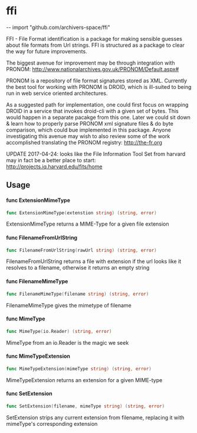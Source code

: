 # ffi
--
    import "github.com/archivers-space/ffi"

FFI - File Format identification is a package for making sensible guesses about
file formats from Url strings. FFI is structured as a package to clear the way
for future improvements.

The biggest avenue for improvement may be through integration with PRONOM:
http://www.nationalarchives.gov.uk/PRONOM/Default.aspx#

PRONOM is a repository of file format signatures stored as XML. Currently the
best tool for working with PRONOM is DROID, which is ill-suited to being run in
web service oriented architectures.

As a suggested path for implementation, one could first focus on wrapping DROID
in a service that invokes droid-cli with a given set of bytes. This would happen
in a separate pacakge from this one. Later we could sit down & learn how to
properly parse PRONOM xml signature files & do byte comparison, which could bue
implemented in this package. Anyone investigating this avenue may wish to also
review some of the work accomplished translating the PRONOM registry:
http://the-fr.org

UPDATE 2017-04-24: looks like the File Information Tool Set from harvard may in
fact be a better place to start: http://projects.iq.harvard.edu/fits/home

## Usage

#### func  ExtensionMimeType

```go
func ExtensionMimeType(extenstion string) (string, error)
```
ExtensionMimeType returns a MIME-Type for a given file extension

#### func  FilenameFromUrlString

```go
func FilenameFromUrlString(rawUrl string) (string, error)
```
FilenameFromUrlString returns a file with extension if the url looks like it
resolves to a filename, otherwise it returns an empty string

#### func  FilenameMimeType

```go
func FilenameMimeType(filename string) (string, error)
```
FilenameMimeType gives the mimetype of filename

#### func  MimeType

```go
func MimeType(io.Reader) (string, error)
```
MimeType from an io.Reader is the magic we seek

#### func  MimeTypeExtension

```go
func MimeTypeExtension(mimeType string) (string, error)
```
MimeTypeExtension returns an extension for a given MIME-type

#### func  SetExtension

```go
func SetExtension(filename, mimeType string) (string, error)
```
SetExtension strips any current extension from filename, replacing it with
mimeType's corresponding extension
